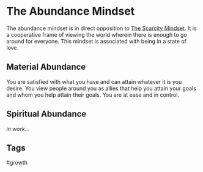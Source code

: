 # The Abundance Mindset
The abundance mindset is in direct opposition to [The Scarcity Mindset](../202308040127/README.md). It is a cooperative frame of viewing the world wherein there is enough to go around for everyone. This mindset is associated with being in a state of love.  
## Material Abundance
You are satisfied with what you have and can attain whatever it is you desire. You view people around you as allies that help you attain your goals and whom you help attain their goals. You are at ease and in control.  

## Spiritual Abundance
*in work...*

## Tags
#growth
